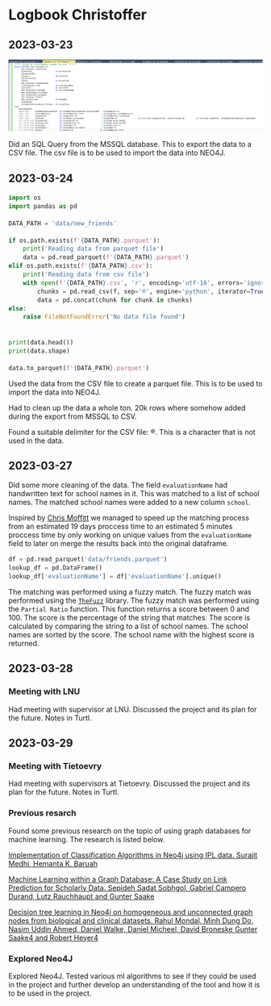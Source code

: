 # Logbook Christoffer

## 2023-03-23

![SQL Query](img/2023-03-23-christoffer.png)

Did an SQL Query from the MSSQL database. This to export the data to a CSV file. The csv file is to be used to import the data into NEO4J.

## 2023-03-24

```python
import os
import pandas as pd

DATA_PATH = 'data/new_friends'

if os.path.exists(f'{DATA_PATH}.parquet'):
    print('Reading data from parquet file')
    data = pd.read_parquet(f'{DATA_PATH}.parquet')
elif os.path.exists(f'{DATA_PATH}.csv'):
    print('Reading data from csv file')
    with open(f'{DATA_PATH}.csv', 'r', encoding='utf-16', errors='ignore') as f:
        chunks = pd.read_csv(f, sep='®', engine='python', iterator=True, chunksize=1000000)
        data = pd.concat(chunk for chunk in chunks)
else:
    raise FileNotFoundError('No data file found')


print(data.head())
print(data.shape)

data.to_parquet(f'{DATA_PATH}.parquet')
```

Used the data from the CSV file to create a parquet file. This is to be used to import the data into NEO4J.

Had to clean up the data a whole ton. 20k rows where somehow added during the export from MSSQL to CSV.

Found a suitable delimiter for the CSV file: ®. This is a character that is not used in the data.

## 2023-03-27

Did some more cleaning of the data. The field `evaluationName` had handwritten text for school names in it. This was matched to a list of school names. The matched school names were added to a new column `school`.

Inspired by [Chris Moffitt](https://pbpython.com/text-cleaning.html) we managed to speed up the matching process from an estimated 19 days proccess time to an estimated 5 minutes proccess time by only working on unique values from the `evaluationName` field to later on merge the results back into the original dataframe.

```python
df = pd.read_parquet('data/friends.parquet')
lookup_df = pd.DataFrame()
lookup_df['evaluationName'] = df['evaluationName'].unique()
```

The matching was performed using a fuzzy match. The fuzzy match was performed using the [`TheFuzz`](https://github.com/seatgeek/thefuzz) library. The fuzzy match was performed using the `Partial Ratio` function. This function returns a score between 0 and 100. The score is the percentage of the string that matches. The score is calculated by comparing the string to a list of school names. The school names are sorted by the score. The school name with the highest score is returned.

## 2023-03-28

### Meeting with LNU

Had meeting with supervisor at LNU. Discussed the project and its plan for the future. Notes in Turtl.

## 2023-03-29

### Meeting with Tietoevry

Had meeting with supervisors at Tietoevry. Discussed the project and its plan for the future. Notes in Turtl.

### Previous resarch

Found some previous research on the topic of using graph databases for machine learning. The research is listed below.

[Implementation of Classification Algorithms in Neo4j using IPL data. Surajit Medhi, Hemanta K. Baruah](http://www.ijecs.in/index.php/ijecs/article/view/4635/4013)

[Machine Learning within a Graph Database: A Case Study on Link
Prediction for Scholarly Data.
Sepideh Sadat Sobhgol, Gabriel Campero Durand, Lutz Rauchhaupt
and Gunter Saake](https://www.scitepress.org/Papers/2021/103819/103819.pdf)

[Decision tree learning in Neo4j
on homogeneous and unconnected graph
nodes from biological and clinical datasets.
Rahul Mondal, Minh Dung Do, Nasim Uddin Ahmed, Daniel Walke, Daniel Micheel, David Broneske
Gunter Saake4 and Robert Heyer4](https://bmcmedinformdecismak.biomedcentral.com/counter/pdf/10.1186/s12911-023-02112-8.pdf)

### Explored Neo4J

Explored Neo4J. Tested various ml algorithms to see if they could be used in the project and further develop an understanding of the tool and how it is to be used in the project.
